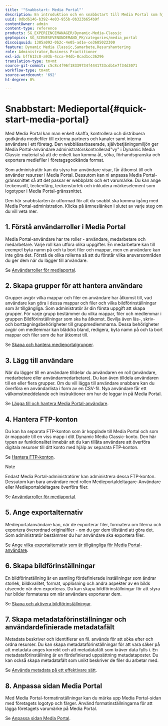 ```yaml
---
title: '"Snabbstart: Media Portal"'
description: En introduktion och en snabbstart till Media Portal som hjälper dig att komma igång snabbt med Media Portal-teknik och -administration.
uuid: 0dbd6146-b392-4e03-955b-0b323b654b9f
contentOwner: admin
content-type: reference
products: SG_EXPERIENCEMANAGER/Dynamic-Media-Classic
geptopics: SG_SCENESEVENONDEMAND_PK/categories/media_portal
discoiquuid: 1385a092-0b2c-4e05-ad1e-ce3685022300
feature: Dynamic Media Classic,Samarbete,Resurshantering
role: Administrator,Business Practitioner
exl-id: bff613c8-a93b-4cca-94db-8cad1cc36296
translation-type: tm+mt
source-git-commit: c5c8c4f96f18339734f4441733cdb1e7f34d3071
workflow-type: tm+mt
source-wordcount: '692'
ht-degree: 0%

---
```


# Snabbstart: Medieportal{#quick-start-media-portal}

Med Media Portal kan man enkelt skaffa, kontrollera och distribuera godkända mediefiler till externa partners och kanaler samt interna användare i ett företag. Den webbläsarbaserade, självbetjäningsmiljön ger Media Portal-användare administratörskontrollerad&quot;vy&quot; i Dynamic Media Classic-material så att de enkelt kan komma åt, söka, förhandsgranska och exportera mediefiler i företagsgodkända format.

Som administratör kan du styra hur användare visar, får åtkomst till och använder resurser i Media Portal. Dessutom kan ni anpassa Media Portal-gränssnittet så att det passar er webbplats och ert varumärke. Du kan ange teckensnitt, teckenfärg, teckenstorlek och inkludera märkeselement som logotyper i Media Portal-gränssnittet.

Den här snabbstarten är utformad för att du snabbt ska komma igång med Media Portal-administration. Klicka på ämneslänken i slutet av varje steg om du vill veta mer.

## 1. Förstå användarroller i Media Portal

Media Portal-användare har tre roller - användare, medarbetare och medarbetare. Varje roll kan utföra olika uppgifter. En medarbetare kan till exempel byta namn på och ta bort filer och mappar, men en användare kan inte göra det. Förstå de olika rollerna så att du förstår vilka ansvarsområden du ger dem när du lägger till användare.

Se [Användarroller för mediaportal](media-portal-user-roles.md#media_portal_user_roles).

## 2. Skapa grupper för att hantera användare

Grupper avgör vilka mappar och filer en användare har åtkomst till, vad användare kan göra i dessa mappar och filer och vilka bildförinställningar som är tillgängliga. Som administratör är din första uppgift att skapa grupper. För varje grupp bestämmer du vilka mappar, filer och medlemmar i gruppen Bildförinställningar som ska ha åtkomst. Bevilja även läs-, skriv- och borttagningsbehörigheter till gruppmedlemmarna. Dessa behörigheter avgör om medlemmar kan bläddra bland, redigera, byta namn på och ta bort mappar och filer som de har åtkomst till.

Se [Skapa och hantera medieportalgrupper](creating-media-portal-groups.md#creating_and_managing_media_portal_groups).

## 3. Lägg till användare

När du lägger till en användare tilldelar du användaren en roll (användare, medarbetare eller användarmedarbetare). Du kan även tilldela användaren till en eller flera grupper. Om du vill lägga till användare snabbare kan du överföra en användarlista i form av en CSV-fil. Nya användare får ett välkomstmeddelande och instruktioner om hur de loggar in på Media Portal.

Se [Lägga till och hantera Media Portal-användare](adding-media-portal-users.md#adding_and_managing_media_portal_users).

## 4. Hantera FTP-konton

Du kan ha separata FTP-konton som är kopplade till Media Portal och som är mappade till en viss mapp i ditt Dynamic Media Classic-konto. Den här typen av funktionalitet innebär att du kan tillåta användare att överföra digitala resurser till ditt konto med hjälp av separata FTP-konton.

Se [Hantera FTP-konton](ftp-accounts.md#managing_ftp_accounts).

>[!NOTE]
>
>Endast Media Portal-administratörer kan administrera dessa FTP-konton. Dessutom kan bara användare med rollen Medieportaldeltagare-Användare eller Medieportaldeltagare överföra filer.

Se [Användarroller för mediaportal](media-portal-user-roles.md#media_portal_user_roles).

## 5. Ange exportalternativ

Medieportalanvändare kan, när de exporterar filer, formatera om filerna och exportera överordnad originalfiler - om du ger dem tillstånd att göra det. Som administratör bestämmer du hur användare ska exportera filer.

Se [Ange vilka exportalternativ som är tillgängliga för Media Portal-användare](specifying-export-options-available-media.md#specifying_export_options_available_to_media_portal_users).

## 6. Skapa bildförinställningar

En bildförinställning är en samling fördefinierade inställningar som ändrar storlek, bildkvalitet, format, upplösning och andra aspekter av en bilds utseende när den exporteras. Du kan skapa bildförinställningar för att styra hur bilder formateras om när användare exporterar dem.

Se [Skapa och aktivera bildförinställningar](creating-enabling-image-presets.md#creating_and_enabling_image_presets).

## 7. Skapa metadataförinställningar och användardefinierade metadatafält

Metadata beskriver och identifierar en fil. används för att söka efter och ordna resurser. Du kan skapa metadataförinställningar för att vara säker på att metadata anges korrekt och att metadatafält som kräver data fylls i. En metadataförinställning är en fördefinierad uppsättning metadataposter. Du kan också skapa metadatafält som unikt beskriver de filer du arbetar med.

Se [Använda metadata på ett effektivare sätt](making-efficient-metadata.md#making_more_efficient_use_of_metadata).

## 8. Anpassa sidan Media Portal

Med Media Portal-formatinställningar kan du märka upp Media Portal-sidan med företagets logotyp och färger. Använd formatinställningarna för att lägga företagets varumärke på Media Portal.

Se [Anpassa sidan Media Portal](customizing-media-portal-screen.md#customizing_the_media_portal_screen).
